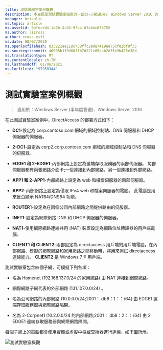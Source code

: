 ```yaml
---
title: 測試實驗室案例概觀
description: 本主題是測試實驗室指南的一部分-示範適用于 Windows Server 2016 的 DirectAccess 多網站部署
manager: brianlic
ms.topic: article
ms.assetid: 9afeced4-1a9b-4cb3-9fc4-d7e44c675755
ms.author: lizross
author: eross-msft
ms.date: 08/07/2020
ms.openlocfilehash: 833221ee118c758ffc2ade7419ee75cf82bf9f35
ms.sourcegitcommit: 40905b1f9d68f1b7d821e05cab2d35e9b425e38d
ms.translationtype: MT
ms.contentlocale: zh-TW
ms.lasthandoff: 01/06/2021
ms.locfileid: "97950344"
---
```

# <a name="overview-of-the-test-lab-scenario"></a>測試實驗室案例概觀

>適用於：Windows Server (半年度管道)、Windows Server 2016

在此測試實驗室案例中，DirectAccess 的部署方式如下：

-   **DC1**-設定為 corp.contoso.com 網域的網域控制站、DNS 伺服器和 DHCP 伺服器的伺服器。

-   **2-DC1**-設定為 corp2.corp.contoso.com 網域的網域控制站和 DNS 伺服器的伺服器。

-   **EDGE1 和 2-EDGE1**-內部網路上設定為遠端存取服務器的兩部伺服器。 每部伺服器都有兩張網路介面卡;一個連接到內部網路，另一個連接到外部網路。

-   **APP1 和 2-APP1**-內部網路上設定為 web 和檔案伺服器的兩部伺服器。

-   **APP2**-內部網路上設定為僅限 IPv4 web 和檔案伺服器的電腦。 此電腦是用來反白顯示 NAT64/DNS64 功能。

-   **ROUTER1**-設定為在兩個公司內部網路之間提供路由的伺服器。

-   **INET1**-設定為網際網路 DNS 和 DHCP 伺服器的伺服器。

-   **NAT1**-使用網際網路連線共用 (NAT) 裝置設定為網路位址轉譯器的用戶端電腦。

-   **CLIENT1 和 CLIENT2**-兩部設定為 directaccess 用戶端的用戶端電腦，在內部網路、模擬的網際網路和家用網路之間移動時，將用來測試 directaccess 連線能力。 **CLIENT2** 是 Windows 7 &reg;  用戶端。

測試實驗室包含四個子網，可模擬下列各項：

-   名為 Homenet (192.168.137.0/24 的家用網路) 由 NAT 連接到網際網路。

-   網際網路子網代表的外部網路 (131.107.0.0/24) 。

-   名為公司網路的內部網路 (10.0.0.0/24;2001： db8：1：：/64) 由 EDGE1 遠端存取服務器與網際網路隔開。

-   名為 2-Corpnet1 (10.2.0.0/24 的內部網路;2001： db8：2：：/64) 由 2 EDGE1 遠端存取服務器與網際網路隔開。

每個子網上的電腦都會使用實體或虛擬中樞或交換器進行連線，如下圖所示。

![測試實驗室概觀](../../../media/Overview-of-the-Test-Lab-Scenario_4/TLG_DA_Multisite.png)



